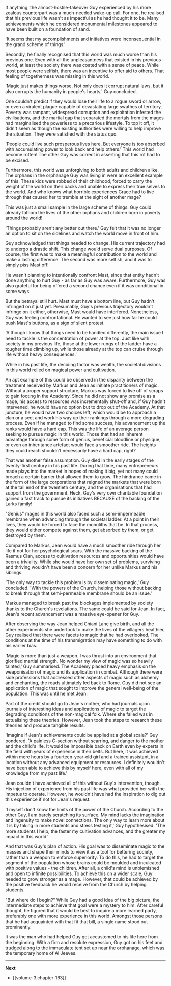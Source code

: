 
If anything, the almost-hostile-takeover Guy experienced by his more zealous counterpart was a much-needed wake-up call. For one, he realised that his previous life wasn't as impactful as he had thought it to be. Many achievements which he considered monumental milestones appeared to have been built on a foundation of sand.

'It seems that my accomplishments and initiatives were inconsequential in the grand scheme of things.'

Secondly, he finally recognised that this world was much worse than his previous one. Even with all the unpleasantness that existed in his previous world, at least the society there was coated with a sense of peace. While most people were selfish, there was an incentive to offer aid to others. That feeling of togetherness was missing in this world.

'Magic just makes things worse. Not only does it corrupt natural laws, but it also corrupts the humanity in people's hearts,' Guy concluded.

One couldn't predict if they would lose their life to a rogue sword or arrow, or even a virulent plague capable of devastating large swathes of territory. Poverty was rampant, widespread corruption and exploitation infested the civilisations, and the martial gap that separated the mortals from the mages had marginalised the powerless to a precarious lifestyle. To top it off, it didn't seem as though the existing authorities were willing to help improve the situation. They were satisfied with the status quo.

'People could live such prosperous lives here. But everyone is too absorbed with accumulating power to look back and help others.' This world had become rotten! The other Guy was correct in asserting that this rot had to be excised.

Furthermore, this world was unforgiving to both adults and children alike. The orphans in the orphanage Guy was living in were an excellent example of this. These kids were robbed of their childhood, forced to carry the weight of the world on their backs and unable to express their true selves to the world. And who knows what horrible experiences Grace had to live through that caused her to tremble at the sight of another mage?

This was just a small sample in the large scheme of things. Guy could already fathom the lives of the other orphans and children born in poverty around the world!

'Things probably aren't any better out there.' Guy felt that it was no longer an option to sit on the sidelines and watch the world move in front of him.

Guy acknowledged that things needed to change. His current trajectory had to undergo a drastic shift. This change would serve dual purposes. Of course, the first was to make a meaningful contribution to the world and make a lasting difference. The second was more selfish, and it was to simply piss Mast off!

He wasn't planning to intentionally confront Mast, since that entity hadn't done anything to hurt Guy - as far as Guy was aware. Furthermore, Guy was also grateful for being offered a second chance even if it was conditional in some ways.

But the betrayal still hurt. Mast must have a bottom line, but Guy hadn't infringed on it just yet. Presumably, Guy's previous trajectory wouldn't infringe on it either, otherwise, Mast would have interfered. Nonetheless, Guy was feeling confrontational. He wanted to see just how far he could push Mast's buttons, as a sign of silent protest.

'Although I know that things need to be handled differently, the main issue I need to tackle is the concentration of power at the top. Just like with society in my previous life, those at the lower rungs of the ladder have a tougher time climbing up, while those already at the top can cruise through life without heavy consequences.'

While in his past life, the deciding factor was wealth, the societal divisions in this world relied on magical power and cultivation.

An apt example of this could be observed in the disparity between the treatment received by Markus and Jean as initiate practitioners of magic. Without a proper support structure, Markus was forced to live off of scraps to gain footing in the Academy. Since he did not show any promise as a mage, his access to resources was incrementally shut-off and, if Guy hadn't intervened, he would have no option but to drop out of the Academy. At that juncture, he would have two choices left, which would be to approach a clan or a sect and work his way up their rankings through a more degrading process. Even if he managed to find some success, his advancement up the ranks would have a hard cap. This was the life of an average person seeking to pursue magic in this world. Those that had an inherent advantage through some form of genius, beneficial bloodline or physique, or even an inheritance artefact would face a smoother ride. The heights they could reach shouldn't necessarily have a hard cap, right?

That was another false assumption. Guy died in the early stages of the twenty-first century in his past life. During that time, many entrepreneurs made plays into the market in hopes of making it big, yet not many could breach a certain barrier that allowed them to grow. The hindrance came in the form of the large corporations that reigned the markets that were born at the tail end of the twentieth century, and the organisations that had support from the government. Heck, Guy's very own charitable foundation gained a fast track to pursue its initiatives BECAUSE of the backing of the Larks family!

"Genius" mages in this world also faced such a semi-impermeable membrane when advancing through the societal ladder. At a point in their lives, they would be forced to face the monoliths that be. In that process, they would either compete against them, get absorbed by them, or get destroyed by them.

Compared to Markus, Jean would have a much smoother ride through her life if not for her psychological scars. With the massive backing of the Rasmus Clan, access to cultivation resources and opportunities would have been a triviality. While she would have her own set of problems, surviving and thriving wouldn't have been a concern for her unlike Markus and his siblings. 

'The only way to tackle this problem is by disseminating magic,' Guy concluded. 'With the powers of the Church, helping those without backing to break through that semi-permeable membrane should be an issue.'

Markus managed to break past the blockages implemented by society thanks to the Church's revelations. The same could be said for Jean. In fact, Jean's recent advancement was a massive eye-opener for Guy.

After observing the way Jean helped Chiani Lane give birth, and all the other experiments she undertook to make the lives of the villagers healthier, Guy realised that there were facets to magic that he had overlooked. The conditions at the time of his transmigration may have something to do with his earlier bias. 

'Magic is more than just a weapon. I was thrust into an environment that glorified martial strength. No wonder my view of magic was so heavily tainted,' Guy summarised. The Academy placed heavy emphasis on the weaponisation of magic and its application in combat. Although there were side professions that addressed other aspects of magic such as alchemy and enchanting, the roads ultimately led back to Rome. Guy did not see an application of magic that sought to improve the general well-being of the population. This was until he met Jean.

Part of the credit should go to Jean's mother, who had journals upon journals of interesting ideas and applications of magic to target the degrading conditions of the non-magical folk. Where she failed was in actualising these theories. However, Jean took the steps to research these theories and produce tangible results.

'Imagine if Jean's achievements could be applied at a global scale?' Guy pondered. 'A painless C-section without scarring, and danger to the mother and the child's life. It would be impossible back on Earth even by experts in the field with years of experience in their belts. But here, it was achieved within mere hours by a fourteen-year-old girl and a trained assistant, in a location without any advanced equipment or resources. I definitely wouldn't have been able to achieve this by myself here, even with all of my knowledge from my past life.'

Jean couldn't have achieved all of this without Guy's intervention, though. His injection of experience from his past life was what provided her with the impetus to operate. However, he wouldn't have had the inspiration to dig out this experience if not for Jean's request.

'I myself don't know the limits of the power of the Church. According to the other Guy, I am barely scratching its surface. My mind lacks the imagination and ingenuity to make novel connections. The only way to learn more about it is by taking in more students and stress testing it,' Guy hypothesised. 'The more students I help, the faster my cultivation advances, and the greater my impact in this world.'

And that was Guy's plan of action. His goal was to disseminate magic to the masses and shape their minds to view it as a tool for bettering society, rather than a weapon to enforce superiority. To do this, he had to target the segment of the population whose brains could be moulded and inculcated with positive values - the children. After all, a child's mind is unblemished and open to infinite possibilities. To achieve this on a wider scale, Guy needed to grow stronger as a mage. However, that could be achieved by the positive feedback he would receive from the Church by helping students.

"But where do I begin?" While Guy had a good idea of the big picture, the intermediate steps to achieve that goal were a mystery to him. After careful thought, he figured that it would be best to inquire a more learned party, preferably one with more experience in this world. Amongst those persons that he had acquainted with that fit that bill, a single name stood out prominently.

It was the man who had helped Guy get accustomed to his life here from the beginning. With a firm and resolute expression, Guy got on his feet and trudged along to the immaculate tent set up near the orphanage, which was the temporary home of Al Jeeves.

____

**Next**
* [[volume-3.chapter-163]]